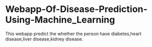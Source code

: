 # Webapp-Of-Disease-Prediction-Using-Machine_Learning
This webapp predict the whether the person have diabetes,heart disease,liver disease,kidney disease.
